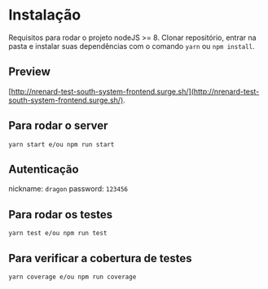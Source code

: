 # Instalação

Requisitos para rodar o projeto nodeJS >= 8. Clonar repositório, entrar na pasta e instalar suas dependências com o comando `yarn` ou `npm install`.

## Preview

[http://nrenard-test-south-system-frontend.surge.sh/](http://nrenard-test-south-system-frontend.surge.sh/).

## Para rodar o server

```
yarn start e/ou npm run start
```

## Autenticação

nickname: `dragon` password: `123456`

## Para rodar os testes

```
yarn test e/ou npm run test
```

## Para verificar a cobertura de testes

```
yarn coverage e/ou npm run coverage
```
